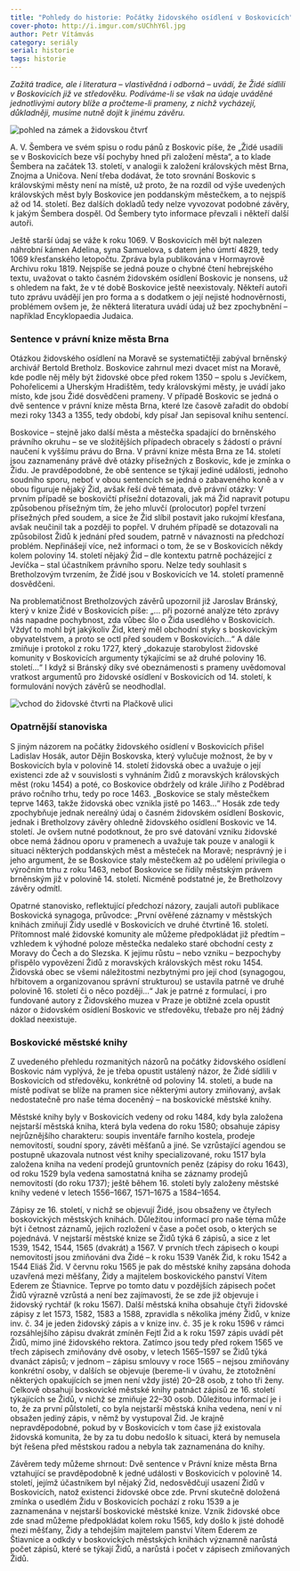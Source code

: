 ```yaml
---
title: "Pohledy do historie: Počátky židovského osídlení v Boskovicích"
cover-photo: http://i.imgur.com/sUChhY6l.jpg
author: Petr Vítámvás
category: seriály
serial: historie
tags: historie
---
```


*Zažitá tradice, ale i literatura – vlastivědná i odborná – uvádí, že Židé sídlili v Boskovicích již ve středověku. Podíváme-li se však na údaje uváděné jednotlivými autory blíže a pročteme-li prameny, z nichž vycházejí, důkladněji, musíme nutně dojít k jinému závěru.*

<img src="http://i.imgur.com/sUChhY6.jpg" alt="pohled na zámek a židovskou čtvrť" class="img-responsive img-popup" data-author="archiv Muzea regionu Boskovicka">

A. V. Šembera ve svém spisu o rodu pánů z Boskovic píše, že „Židé usadili se v Boskovicích beze vší pochyby hned při založení města“, a to klade Šembera na začátek 13. století, v analogii k založení královských měst Brna, Znojma a Uničova. Není třeba dodávat, že toto srovnání Boskovic s královskými městy není na místě, už proto, že na rozdíl od výše uvedených královských měst byly Boskovice jen poddanským městečkem, a to nejspíš až od 14. století. Bez dalších dokladů tedy nelze vyvozovat podobné závěry, k jakým Šembera dospěl. Od Šembery tyto informace převzali i někteří další autoři.

Ještě starší údaj se váže k roku 1069. V Boskovicích měl být nalezen náhrobní kámen Adelina, syna Samuelova, s datem jeho úmrtí 4829, tedy 1069 křesťanského letopočtu. Zpráva byla publikována v Hormayrově Archivu roku 1819. Nejspíše se jedná pouze o chybné čtení hebrejského textu, uvažovat o takto časném židovském osídlení Boskovic je nonsens, už s ohledem na fakt, že v té době Boskovice ještě neexistovaly. Někteří autoři tuto zprávu uvádějí jen pro forma a s dodatkem o její nejisté hodnověrnosti, problémem ovšem je, že některá literatura uvádí údaj už bez zpochybnění – například Encyklopaedia Judaica.

### Sentence v právní knize města Brna

Otázkou židovského osídlení na Moravě se systematičtěji zabýval brněnský archivář Bertold Bretholz. Boskovice zahrnul mezi dvacet míst na Moravě, kde podle něj měly být židovské obce před rokem 1350 – spolu s Jevíčkem, Pohořelicemi a Uherským Hradištěm, tedy královskými městy, je uvádí jako místo, kde jsou Židé dosvědčeni prameny. V případě Boskovic se jedná o dvě sentence v právní knize města Brna, které lze časově zařadit do období mezi roky 1343 a 1355, tedy období, kdy písař Jan sepisoval knihu sentencí.

Boskovice – stejně jako další města a městečka spadající do brněnského právního okruhu – se ve složitějších případech obracely s žádostí o právní naučení k vyššímu právu do Brna. V právní knize města Brna ze 14. století jsou zaznamenány právě dvě otázky přísežných z Boskovic, kde je zmínka o Židu. Je pravděpodobné, že obě sentence se týkají jediné události, jednoho soudního sporu, neboť v obou sentencích se jedná o zabaveného koně a v obou figuruje nějaký Žid, avšak řeší dvě témata, dvě právní otázky: V prvním případě se boskovičtí přísežní dotazovali, jak má Žid napravit potupu způsobenou přísežným tím, že jeho mluvčí (prolocutor) popřel tvrzení přísežných před soudem, a sice že Žid slíbil postavit jako rukojmí křesťana, avšak neučinil tak a později to popřel. V druhém případě se dotazovali na způsobilost Židů k jednání před soudem, patrně v návaznosti na předchozí problém. Nepřinášejí více, než informaci o tom, že se v Boskovicích někdy kolem poloviny 14. století nějaký Žid – dle kontextu patrně pocházející z Jevíčka – stal účastníkem právního sporu. Nelze tedy souhlasit s Bretholzovým tvrzením, že Židé jsou v Boskovicích ve 14. století pramenně dosvědčeni.

Na problematičnost Bretholzových závěrů upozornil již Jaroslav Bránský, který v knize Židé v Boskovicích píše: „… při pozorné analýze této zprávy nás napadne pochybnost, zda vůbec šlo o Žida usedlého v Boskovicích. Vždyť to mohl být jakýkoliv Žid, který měl obchodní styky s boskovickým obyvatelstvem, a proto se octl před soudem v Boskovicích…“ A dále zmiňuje i protokol z roku 1727, který „dokazuje starobylost židovské komunity v Boskovicích argumenty týkajícími se až druhé poloviny 16. století…“ I když si Bránský díky své obeznámenosti s prameny uvědomoval vratkost argumentů pro židovské osídlení v Boskovicích od 14. století, k formulování nových závěrů se neodhodlal.

<img src="http://i.imgur.com/bdBTY7K.jpg" alt="vchod do židovské čtvrti na Plačkově ulici" class="img-responsive img-popup" data-author="archiv Muzea regionu Boskovicka">

### Opatrnější stanoviska

S jiným názorem na počátky židovského osídlení v Boskovicích přišel Ladislav Hosák, autor Dějin Boskovska, který vylučuje možnost, že by v Boskovicích byla v polovině 14. století židovská obec a uvažuje o její existenci zde až v souvislosti s vyhnáním Židů z moravských královských měst (roku 1454) a poté, co Boskovice obdržely od krále Jiřího z Poděbrad právo ročního trhu, tedy po roce 1463. „Boskovice se staly městečkem teprve 1463, takže židovská obec vznikla jistě po 1463…“ Hosák zde tedy zpochybňuje jednak nereálný údaj o časném židovském osídlení Boskovic, jednak i Bretholzovy závěry ohledně židovského osídlení Boskovic ve 14. století. Je ovšem nutné podotknout, že pro své datování vzniku židovské obce nemá žádnou oporu v pramenech a uvažuje tak pouze v analogii k situaci některých poddanských měst a městeček na Moravě; nesprávný je i jeho argument, že se Boskovice staly městečkem až po udělení privilegia o výročním trhu z roku 1463, neboť Boskovice se řídily městským právem brněnským již v polovině 14. století. Nicméně podstatné je, že Bretholzovy závěry odmítl.

Opatrné stanovisko, reflektující předchozí názory, zaujali autoři publikace Boskovická synagoga, průvodce: „První ověřené záznamy v městských knihách zmiňují Židy usedlé v Boskovicích ve druhé čtvrtině 16. století. Přítomnost malé židovské komunity ale můžeme předpokládat již předtím – vzhledem k výhodné poloze městečka nedaleko staré obchodní cesty z Moravy do Čech a do Slezska. K jejímu růstu – nebo vzniku – bezpochyby přispělo vypovězení Židů z moravských královských měst roku 1454. Židovská obec se všemi náležitostmi nezbytnými pro její chod (synagogou, hřbitovem a organizovanou správní strukturou) se ustavila patrně ve druhé polovině 16. století či o něco později…“  Jak je patrné z formulací, i pro fundované autory z Židovského muzea v Praze je obtížné zcela opustit názor o židovském osídlení Boskovic ve středověku, třebaže pro něj žádný doklad neexistuje.

### Boskovické městské knihy

Z uvedeného přehledu rozmanitých názorů na počátky židovského osídlení Boskovic nám vyplývá, že je třeba opustit ustálený názor, že Židé sídlili v Boskovicích od středověku, konkrétně od poloviny 14. století, a bude na místě podívat se blíže na pramen sice některými autory zmiňovaný, avšak nedostatečně pro naše téma doceněný – na boskovické městské knihy.

Městské knihy byly v Boskovicích vedeny od roku 1484, kdy byla založena nejstarší městská kniha, která byla vedena do roku 1580; obsahuje zápisy nejrůznějšího charakteru: soupis inventáře farního kostela, prodeje nemovitostí, soudní spory, závěti měšťanů a jiné. Se vzrůstající agendou se postupně ukazovala nutnost vést knihy specializované, roku 1517 byla založena kniha na vedení prodejů gruntovních peněz (zápisy do roku 1643), od roku 1529 byla vedena samostatná kniha se záznamy prodejů nemovitostí (do roku 1737); ještě během 16. století byly založeny městské knihy vedené v letech 1556–1667, 1571–1675 a 1584–1654. 

Zápisy ze 16. století, v nichž se objevují Židé, jsou obsaženy ve čtyřech boskovických městských knihách. Důležitou informací pro naše téma může být i četnost záznamů, jejich rozložení v čase a počet osob, o kterých se pojednává. V nejstarší městské knize se Židů týká 6 zápisů, a sice z let 1539, 1542, 1544, 1565 (dvakrát) a 1567. V prvních třech zápisech o koupi nemovitostí jsou zmiňováni dva Židé – k roku 1539 Vaněk Žid, k roku 1542 a 1544 Eliáš Žid. V červnu roku 1565 je pak do městské knihy zapsána dohoda uzavřená mezi měšťany, Židy a majitelem boskovického panství Vítem Ederem ze Štiavnice. Teprve po tomto datu v pozdějších zápisech počet Židů výrazně vzrůstá a není bez zajímavosti, že se zde již objevuje i židovský rychtář (k roku 1567). Další městská kniha obsahuje čtyři židovské zápisy z let 1573, 1582, 1583 a 1588, zpravidla s několika jmény Židů, v knize inv. č. 34 je jeden židovský zápis a v knize inv. č. 35 je k roku 1596 v rámci rozsáhlejšího zápisu dvakrát zmíněn Fejtl Žid a k roku 1597 zápis uvádí pět Židů, mimo jiné židovského rektora. Zatímco jsou tedy před rokem 1565 ve třech zápisech zmiňovány dvě osoby, v letech 1565–1597 se Židů týká dvanáct zápisů; v jednom – zápisu smlouvy v roce 1565 – nejsou zmiňovány konkrétní osoby, v dalších se objevuje (bereme-li v úvahu, že ztotožnění některých opakujících se jmen není vždy jisté) 20–28 osob, z toho tři ženy. Celkově obsahují boskovické městské knihy patnáct zápisů ze 16. století týkajících se Židů, v nichž se zmiňuje 22–30 osob. Důležitou informací je i to, že za první půlstoletí, co byla nejstarší městská kniha vedena, není v ní obsažen jediný zápis, v němž by vystupoval Žid. Je krajně nepravděpodobné, pokud by v Boskovicích v tom čase již existovala židovská komunita, že by za tu dobu nedošlo k situaci, která by nemusela být řešena před městskou radou a nebyla tak zaznamenána do knihy.

Závěrem tedy můžeme shrnout: Dvě sentence v Právní knize města Brna vztahující se pravděpodobně k jedné události v Boskovicích v polovině 14. století, jejímž účastníkem byl nějaký Žid, nedosvědčují usazení Židů v Boskovicích, natož existenci židovské obce zde. První skutečně doložená zmínka o usedlém Židu v Boskovicích pochází z roku 1539 a je zaznamenána v nejstarší boskovické městské knize. Vznik židovské obce zde snad můžeme předpokládat kolem roku 1565, kdy došlo k jisté dohodě mezi měšťany, Židy a tehdejším majitelem panství Vítem Ederem ze Štiavnice a odkdy v boskovických městských knihách významně narůstá počet zápisů, které se týkají Židů, a narůstá i počet v zápisech zmiňovaných Židů.